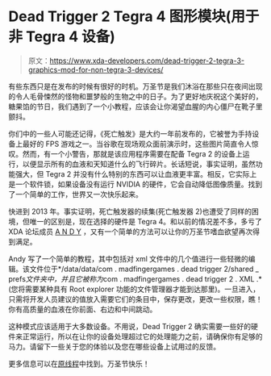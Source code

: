 # Dead Trigger 2 Tegra 4 图形模块(用于非 Tegra 4 设备)

> 原文：<https://www.xda-developers.com/dead-trigger-2-tegra-3-graphics-mod-for-non-tegra-3-devices/>

有些东西只是在发布的时候有很好的时机。万圣节是我们沐浴在那些只在夜间出现的令人毛骨悚然的怪物和噩梦般的生物之中的日子。为了更好地庆祝这个美好的，糖果馅的节日，我们遇到了一个小教程，应该会让你渴望血腥的内心僵尸在靴子里颤抖。

你们中的一些人可能还记得，《死亡触发》是大约一年前发布的，它被誉为手持设备上最好的 FPS 游戏之一。当谷歌在现场观众面前演示时，这些图片简直令人惊叹。然而，有一个小警告，那就是该应用程序需要在配备 Tegra 2 的设备上运行，以便显示所有的血液和天知道什么的飞行碎片。长话短说，事实证明，虽然功能强大，但 Tegra 2 并没有什么特别的东西可以让血液更丰富。相反，它实际上是一个软件锁，如果设备没有运行 NVIDIA 的硬件，它会自动降低图像质量。找到了一个简单的工作，世界又一次快乐起来。

快进到 2013 年。事实证明，死亡触发器的续集(死亡触发器 2)也遭受了同样的困境，但唯一的区别是，现在选择的硬件是 Tegra 4。和以前的情况差不多，多亏了 XDA 论坛成员 [A N D Y](http://forum.xda-developers.com/member.php?u=5138268) ，又有一个简单的方法可以让你的万圣节嗜血欲望再次得到满足。

Andy 写了一个简单的教程，其中包括对 xml 文件中的几个值进行一些轻微的编辑。该文件位于*/data/data/com . madfingergames . dead trigger 2/shared _ prefs*文件夹中，并且它被称为*com . madfingergames . dead trigger 2 . XML .*(您将需要某种具有 Root explorer 功能的文件管理器才能到达那里)。一旦进入，只需将开发人员建议的值放入需要它们的条目中，保存更改，更改一些权限，瞧！你有高质量的血液在你前面、右边和中间跳动。

这种模式应该适用于大多数设备。不用说，Dead Trigger 2 确实需要一些好的硬件来正常运行，所以在让你的设备处理超过它的处理能力之前，请确保你有足够的马力。请留下一些关于您的体验以及您在哪些设备上试用过的反馈。

更多信息可以在[原线程](http://forum.xda-developers.com/showthread.php?t=2500357)中找到。万圣节快乐！
